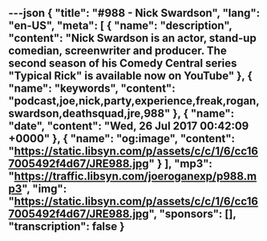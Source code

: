 ---json
{
  "title": "#988 - Nick Swardson",
  "lang": "en-US",
  "meta": [
    {
      "name": "description",
      "content": "Nick Swardson is an actor, stand-up comedian, screenwriter and producer. The second season of his Comedy Central series \"Typical Rick\" is available now on YouTube"
    },
    {
      "name": "keywords",
      "content": "podcast,joe,nick,party,experience,freak,rogan,swardson,deathsquad,jre,988"
    },
    {
      "name": "date",
      "content": "Wed, 26 Jul 2017 00:42:09 +0000"
    },
    {
      "name": "og:image",
      "content": "https://static.libsyn.com/p/assets/c/c/1/6/cc167005492f4d67/JRE988.jpg"
    }
  ],
  "mp3": "https://traffic.libsyn.com/joeroganexp/p988.mp3",
  "img": "https://static.libsyn.com/p/assets/c/c/1/6/cc167005492f4d67/JRE988.jpg",
  "sponsors": [],
  "transcription": false
}
---
<episode-header />

<timemark seconds="0" />

<transcribe-call-to-action />

<episode-footer />